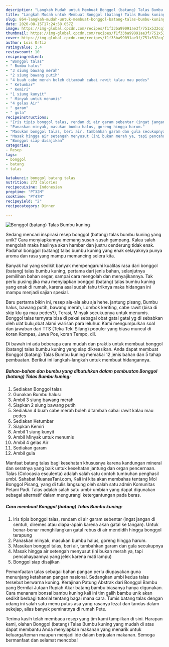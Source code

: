 ```yaml
---
description: "Langkah Mudah untuk Membuat Bonggol (batang) Talas Bumbu kuning Anti Gagal"
title: "Langkah Mudah untuk Membuat Bonggol (batang) Talas Bumbu kuning Anti Gagal"
slug: 864-langkah-mudah-untuk-membuat-bonggol-batang-talas-bumbu-kuning-anti-gagal
date: 2020-08-15T17:24:58.057Z
image: https://img-global.cpcdn.com/recipes/f1f33ba99091ae3f/751x532cq70/bonggol-batang-talas-bumbu-kuning-foto-resep-utama.jpg
thumbnail: https://img-global.cpcdn.com/recipes/f1f33ba99091ae3f/751x532cq70/bonggol-batang-talas-bumbu-kuning-foto-resep-utama.jpg
cover: https://img-global.cpcdn.com/recipes/f1f33ba99091ae3f/751x532cq70/bonggol-batang-talas-bumbu-kuning-foto-resep-utama.jpg
author: Lois Ortiz
ratingvalue: 3.4
reviewcount: 10
recipeingredient:
- "Bonggol talas"
- " Bumbu halus"
- "3 siung bawang merah"
- "2 siung bawang putih"
- "4 buah cabe merah boleh ditambah cabai rawit kalau mau pedes"
- " Ketumbar"
- " Kemiri"
- "1 siung kunyit"
- " Minyak untuk menumis"
- "4 gelas Air"
- " garam"
- " gula"
recipeinstructions:
- "Iris tipis bonggol talas, rendam di air garam sebentar (ingat jangan di sentuh, diremes atau diapa-apain karena akan gatal ke tangan). Untuk benar-benar menghilangkan gatal rebus di air mendidih hingga bonggol terapung"
- "Panaskan minyak, masukan bumbu halus, goreng hingga harum."
- "Masukan bonggol talas, beri air, tambahkan garam dan gula secukupnya"
- "Masak hingga air setengah menyusut (ini bukan merah ya, tapi pencahayaannya yang jelek karena mati lampu)"
- "Bonggol siap disajikan"
categories:
- Resep
tags:
- bonggol
- batang
- talas

katakunci: bonggol batang talas 
nutrition: 273 calories
recipecuisine: Indonesian
preptime: "PT32M"
cooktime: "PT47M"
recipeyield: "2"
recipecategory: Dinner

---
```



![Bonggol (batang) Talas Bumbu kuning](https://img-global.cpcdn.com/recipes/f1f33ba99091ae3f/751x532cq70/bonggol-batang-talas-bumbu-kuning-foto-resep-utama.jpg)

Sedang mencari inspirasi resep bonggol (batang) talas bumbu kuning yang unik? Cara menyiapkannya memang susah-susah gampang. Kalau salah mengolah maka hasilnya akan hambar dan justru cenderung tidak enak. Padahal bonggol (batang) talas bumbu kuning yang enak selayaknya punya aroma dan rasa yang mampu memancing selera kita.

Banyak hal yang sedikit banyak mempengaruhi kualitas rasa dari bonggol (batang) talas bumbu kuning, pertama dari jenis bahan, selanjutnya pemilihan bahan segar, sampai cara mengolah dan menyajikannya. Tak perlu pusing jika mau menyiapkan bonggol (batang) talas bumbu kuning yang enak di rumah, karena asal sudah tahu triknya maka hidangan ini mampu menjadi sajian spesial.

Baru pertama bikin ini, resep ala-ala aku aja hehe. jantung pisang, Bumbu halus, bawang putih, bawang merah, Lombok keriting, cabe rawit (bisa di skip klu ga mau pedes?), Terasi, Minyak secukupnya untuk menumis. Bonggol talas ternyata bisa di pakai sebagai obat gatal gatal yg di sebabkan oleh ulat bulu,obat alami warisan para leluhur. Kami mengumpulkan soal dan jawaban dari TTS (Teka Teki Silang) populer yang biasa muncul di koran Kompas, Jawa Pos, koran Tempo, dll.


Di bawah ini ada beberapa cara mudah dan praktis untuk membuat bonggol (batang) talas bumbu kuning yang siap dikreasikan. Anda dapat membuat Bonggol (batang) Talas Bumbu kuning memakai 12 jenis bahan dan 5 tahap pembuatan. Berikut ini langkah-langkah untuk membuat hidangannya.

<!--inarticleads1-->

##### Bahan-bahan dan bumbu yang dibutuhkan dalam pembuatan Bonggol (batang) Talas Bumbu kuning:

1. Sediakan Bonggol talas
1. Gunakan  Bumbu halus:
1. Ambil 3 siung bawang merah
1. Siapkan 2 siung bawang putih
1. Sediakan 4 buah cabe merah boleh ditambah cabai rawit kalau mau pedes
1. Sediakan  Ketumbar
1. Siapkan  Kemiri
1. Ambil 1 siung kunyit
1. Ambil  Minyak untuk menumis
1. Ambil 4 gelas Air
1. Sediakan  garam
1. Ambil  gula


Manfaat batang talas bagi kesehatan khususnya karena kandungan mineral dan seratnya yang baik untuk kesehatan jantung dan organ pencernaan. Talas (Colocasia esculenta) adalah salah satu contoh tumbuhan penghasil umbi. Sahabat NuansaTani.com, Kali ini kita akan membahas tentang Mol Bonggol Pisang, yang di tulis langsung oleh salah satu admin Komunitas Petani Padi. Talas adalah salah satu umbi-umbian yang dapat digunakan sebagai alternatif dalam mengurangi ketergantungan pada beras. 

<!--inarticleads2-->

##### Cara membuat Bonggol (batang) Talas Bumbu kuning:

1. Iris tipis bonggol talas, rendam di air garam sebentar (ingat jangan di sentuh, diremes atau diapa-apain karena akan gatal ke tangan). Untuk benar-benar menghilangkan gatal rebus di air mendidih hingga bonggol terapung
1. Panaskan minyak, masukan bumbu halus, goreng hingga harum.
1. Masukan bonggol talas, beri air, tambahkan garam dan gula secukupnya
1. Masak hingga air setengah menyusut (ini bukan merah ya, tapi pencahayaannya yang jelek karena mati lampu)
1. Bonggol siap disajikan


Pemanfaatan talas sebagai bahan pangan perlu diupayakan guna menunjang ketahanan pangan nasional. Sedangkan umbi kedua talas tersebut berwarna kuning. Kerajinan Patung Abstrak dari Bonggol Bambu yang Bernilai Jutaan Rupiah Akar batang bambu biasanya hanya digunakan. Cara menanam bonsai bambu kuning kali ini tim galih bambu unik akan sedikit berbagi tutorial tentang bagai mana cara. Tumis batang talas dengan udang ini salah satu menu putus asa yang rasanya lezat dan tandas dalam sekejap, alias banyak peminatnya di rumah Pete. 

Terima kasih telah membaca resep yang tim kami tampilkan di sini. Harapan kami, olahan Bonggol (batang) Talas Bumbu kuning yang mudah di atas dapat membantu Anda menyiapkan makanan yang menarik untuk keluarga/teman maupun menjadi ide dalam berjualan makanan. Semoga bermanfaat dan selamat mencoba!
